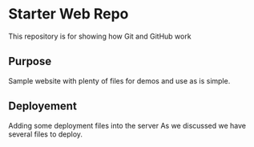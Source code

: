 # Starter Web Repo

This repository is for showing how Git and GitHub work

## Purpose

Sample website with plenty of files for demos
and use as is simple.

## Deployement

Adding some deployment files into the server
As we discussed we have several files to deploy.
